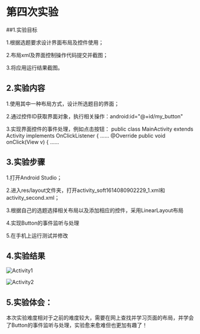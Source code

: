 # 第四次实验

##1.实验目标 

1.根据选题要求设计界面布局及控件使用；

2.布局xml及界面控制操作代码提交并截图；

3.将应用运行结果截图。

## 2.实验内容 

1.使用其中一种布局方式，设计所选题目的界面；

2.通过控件ID获取界面对象，执行相关操作：android:id="@+id/my_button"

3.实现界面控件的事件处理，例如点击按钮： public class MainActivity extends Activity implements OnClickListener {
......
@Override
public void onClick(View v) { ......

## 3.实验步骤 

1.打开Android Studio；

2.进入res/layout文件夹，打开activity_soft1614080902229_1.xml和activity_second.xml；

3.根据自己的选题选择相关布局以及添加相应的控件，采用LinearLayout布局

4.实现Button的事件监听与处理

5.在手机上运行测试并修改

## 4.实验结果


![Activity1](https://raw.githubusercontent.com/ccccssxxxx/android-labs-2018/master/soft1614080902110/ZJM.png)


![Activity2](https://raw.githubusercontent.com/ccccssxxxx/android-labs-2018/master/soft1614080902110/TZ.png)


## 5.实验体会： 

本次实验难度相对于之前的难度较大，需要在网上查找并学习页面的布局，并学会了Button的事件监听与处理，实验愈来愈难但也更加有趣了！
